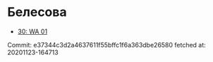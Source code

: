 # Белесова
- [30: WA 01](30.md)

Commit: e37344c3d2a4637611f55bffc1f6a363dbe26580
 fetched at: 20201123-164713
